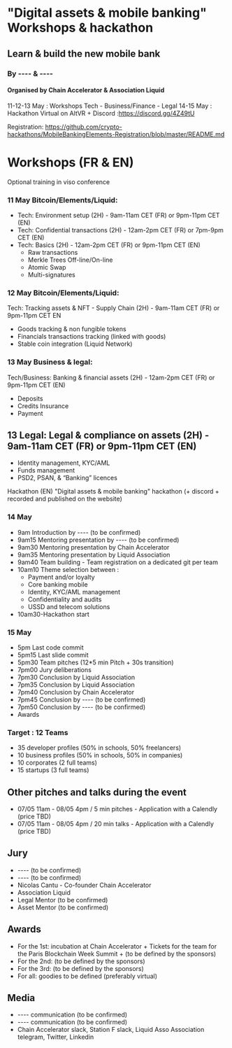 # "Digital assets & mobile banking" Workshops & hackathon
## Learn & build the new mobile bank
### By ---- & ----
#### Organised by Chain Accelerator & Association Liquid


11-12-13 May : Workshops Tech - Business/Finance - Legal
14-15 May : Hackathon
Virtual on AltVR + Discord :https://discord.gg/4Z49tU

Registration:
https://github.com/crypto-hackathons/MobileBankingElements-Registration/blob/master/README.md

# Workshops (FR & EN)
Optional training in viso conference

### 11 May Bitcoin/Elements/Liquid:
- Tech: Environment setup (2H) - 9am-11am CET (FR) or 9pm-11pm CET (EN)
- Tech: Confidential transactions (2H) - 12am-2pm CET (FR) or 7pm-9pm CET (EN)
- Tech: Basics (2H) - 12am-2pm CET (FR) or 9pm-11pm CET (EN)
  - Raw transactions
  - Merkle Trees Off-line/On-line
  - Atomic Swap
  - Multi-signatures

### 12 May Bitcoin/Elements/Liquid:
Tech: Tracking assets & NFT - Supply Chain (2H) - 9am-11am CET (FR) or 9pm-11pm CET EN
- Goods tracking & non fungible tokens
- Financials transactions tracking (linked with goods)
- Stable coin integration (Liquid Network)

### 13 May Business & legal: 
Tech/Business: Banking & financial assets (2H) - 12am-2pm CET (FR) or 9pm-11pm CET (EN)
- Deposits
- Credits
Insurance
- Payment

## 13 Legal: Legal & compliance on assets (2H) - 9am-11am CET (FR) or 9pm-11pm CET (EN)
- Identity management, KYC/AML
- Funds management
- PSD2, PSAN, & “Banking” licences

Hackathon (EN)
"Digital assets & mobile banking" hackathon (+ discord + recorded and published on the website) 

###  14 May
- 9am Introduction by ---- (to be confirmed) 
- 9am15 Mentoring presentation by ---- (to be confirmed) 
- 9am30 Mentoring presentation by Chain Accelerator
- 9am35 Mentoring presentation by Liquid Association
- 9am40 Team building - Team registration on a dedicated git per team
- 10am10 Theme selection between :
  - Payment and/or loyalty
  - Core banking mobile
  - Identity, KYC/AML management
  - Confidentiality and audits
  - USSD and telecom solutions
- 10am30-Hackathon start
### 15 May
- 5pm Last code commit
- 5pm15 Last slide commit
- 5pm30 Team pitches (12*5 min Pitch + 30s transition)
- 7pm00 Jury deliberations
- 7pm30 Conclusion by Liquid Association
- 7pm35 Conclusion by Liquid Association
- 7pm40 Conclusion by Chain Accelerator
- 7pm45 Conclusion by ---- (to be confirmed) 
- 7pm50 Conclusion by ---- (to be confirmed) 
- Awards

### Target : 12 Teams
- 35 developer profiles (50% in schools, 50% freelancers)
- 10 business profiles (50% in schools, 50% in companies)
- 10 corporates (2 full teams)
- 15 startups (3 full teams)

## Other pitches and talks during the event
- 07/05 11am - 08/05 4pm / 5 min pitches - Application with a Calendly (price TBD)
- 07/05 11am - 08/05 4pm / 20 min talks - Application with a Calendly (price TBD)

## Jury
- ---- (to be confirmed) 
- ---- (to be confirmed) 
- Nicolas Cantu - Co-founder Chain Accelerator
- Association Liquid
- Legal Mentor (to be confirmed)
- Asset Mentor (to be confirmed)

## Awards
- For the 1st: incubation at Chain Accelerator + Tickets for the team for the Paris Blockchain Week Summit + (to be defined by the sponsors)
- For the 2nd: (to be defined by the sponsors)
- For the 3rd: (to be defined by the sponsors)
- For all: goodies to be defined (preferably virtual)

## Media
- ---- communication (to be confirmed)
- ---- communication (to be confirmed)
- Chain Accelerator slack, Station F slack, Liquid Asso Association telegram, Twitter, Linkedin
